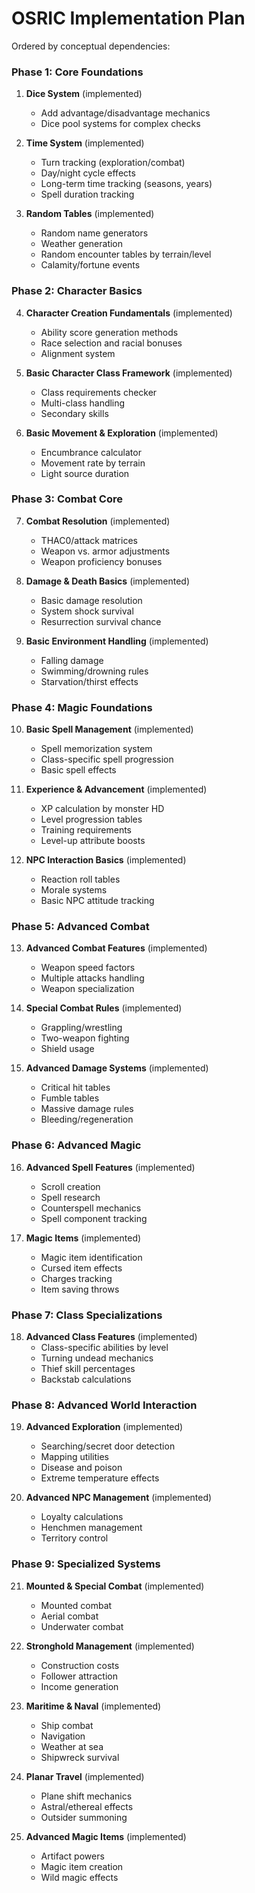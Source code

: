 # OSRIC Implementation Plan 

Ordered by conceptual dependencies:

### Phase 1: Core Foundations

1. **Dice System** (implemented)
   - Add advantage/disadvantage mechanics
   - Dice pool systems for complex checks

2. **Time System** (implemented)
   - Turn tracking (exploration/combat)
   - Day/night cycle effects
   - Long-term time tracking (seasons, years)
   - Spell duration tracking

3. **Random Tables** (implemented)
   - Random name generators
   - Weather generation
   - Random encounter tables by terrain/level
   - Calamity/fortune events

### Phase 2: Character Basics

4. **Character Creation Fundamentals** (implemented)
   - Ability score generation methods
   - Race selection and racial bonuses
   - Alignment system

5. **Basic Character Class Framework** (implemented)
   - Class requirements checker
   - Multi-class handling
   - Secondary skills
   
6. **Basic Movement & Exploration** (implemented)
   - Encumbrance calculator
   - Movement rate by terrain
   - Light source duration

### Phase 3: Combat Core

7. **Combat Resolution** (implemented)
   - THAC0/attack matrices
   - Weapon vs. armor adjustments
   - Weapon proficiency bonuses

8. **Damage & Death Basics** (implemented)
   - Basic damage resolution
   - System shock survival
   - Resurrection survival chance

9. **Basic Environment Handling** (implemented)
   - Falling damage
   - Swimming/drowning rules
   - Starvation/thirst effects

### Phase 4: Magic Foundations

10. **Basic Spell Management** (implemented)
    - Spell memorization system
    - Class-specific spell progression
    - Basic spell effects

11. **Experience & Advancement** (implemented)
    - XP calculation by monster HD
    - Level progression tables
    - Training requirements
    - Level-up attribute boosts

12. **NPC Interaction Basics** (implemented)
    - Reaction roll tables
    - Morale systems
    - Basic NPC attitude tracking

### Phase 5: Advanced Combat

13. **Advanced Combat Features** (implemented)
    - Weapon speed factors
    - Multiple attacks handling
    - Weapon specialization

14. **Special Combat Rules** (implemented)
    - Grappling/wrestling
    - Two-weapon fighting
    - Shield usage

15. **Advanced Damage Systems** (implemented)
    - Critical hit tables
    - Fumble tables
    - Massive damage rules
    - Bleeding/regeneration

### Phase 6: Advanced Magic

16. **Advanced Spell Features** (implemented)
    - Scroll creation
    - Spell research
    - Counterspell mechanics
    - Spell component tracking

17. **Magic Items** (implemented)
    - Magic item identification
    - Cursed item effects
    - Charges tracking
    - Item saving throws

### Phase 7: Class Specializations

18. **Advanced Class Features** (implemented)
    - Class-specific abilities by level
    - Turning undead mechanics
    - Thief skill percentages
    - Backstab calculations

### Phase 8: Advanced World Interaction

19. **Advanced Exploration** (implemented)
    - Searching/secret door detection
    - Mapping utilities
    - Disease and poison
    - Extreme temperature effects

20. **Advanced NPC Management** (implemented)
    - Loyalty calculations
    - Henchmen management
    - Territory control

### Phase 9: Specialized Systems

21. **Mounted & Special Combat** (implemented)
    - Mounted combat
    - Aerial combat
    - Underwater combat

22. **Stronghold Management** (implemented)
    - Construction costs
    - Follower attraction
    - Income generation

23. **Maritime & Naval** (implemented)
    - Ship combat
    - Navigation
    - Weather at sea
    - Shipwreck survival

24. **Planar Travel** (implemented)
    - Plane shift mechanics
    - Astral/ethereal effects
    - Outsider summoning

25. **Advanced Magic Items** (implemented)
    - Artifact powers
    - Magic item creation
    - Wild magic effects
